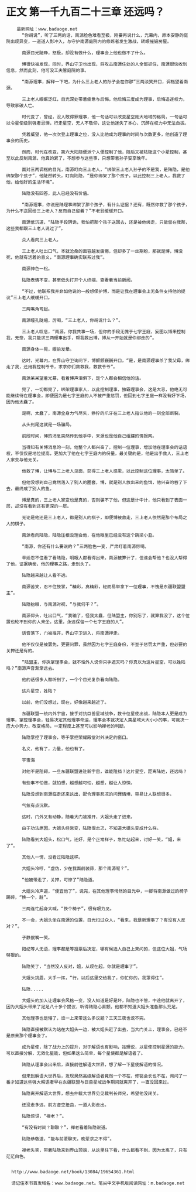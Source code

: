 # 正文 第一千九百二十三章 还远吗？
        最新网址：www.badaoge.net
          “你胡说”，听了三两的话，南源脸色难看至极，刚要再说什么，光幕内，原本安静的庭院出现异变，一道道人影冲入，与守护南源庭院内的修炼者发生激战，转眼摧毁房屋。
      
          南源目光陡睁，怒极，却没有做什么，理事会上他也做不了什么。
      
          博很快被发现，同时，界山守卫也出现，将攻击南源住处的人全部抓住，南源很快收到信息，然而此刻，他可没工夫管庭院的事。
      
          “南源理事，解释一下吧，为什么三上老人的孙子会在你那”三两淡笑开口，调楷望着南源。
      
          三上老人眼眶泛红，目光深处带着疲惫与后悔，他后悔三度成为理事，后悔追逐权力，导致家破人亡。
      
          时代变了，曾经，没人敢得罪理事，他一句话可以改变星空庞大地域的格局，一句话可以令星使级别强者忌惮，行走星空，无人不敬仰，这让他迷失了本心，沉醉在权力中无法自拔。
      
          凭着威望，他一次次登上理事之位，没人比他成为理事的时间与次数更多，他创造了理事会的历史。
      
          然而，时代在改变，第六大陆随便派个人便控制了他，随后又被陆隐这个小辈控制，甚至以此反制南源，他真的累了，不想参与这些事，只想带着孙子安享晚年。
      
          面对三两调楷的目光，南源盯向三上老人，“绑架三上老人孙子的不是我，是陆隐，是他绑架那个孩子”，他陡然转头，盯向陆隐，“是你绑架了那个孩子，以此控制三上老人，我救了他，给他好的生活环境”。
      
          陆隐没有回答，此人已经没有价值。
      
          “南源理事，你说是陆理事绑架了那个孩子，有什么证据？还有，既然你救了那个孩子，为什么不送回给三上老人？反而自己留着？”不老翁缓缓开口。
      
          南源低沉道，“陆隐手段阴诡，我怕把那个孩子送回去，还是被他绑走，只能留在我那，这些我都跟三上老人说过了”。
      
          众人看向三上老人。
      
          三上老人吐出口气，本就沧桑的面容越发疲倦，但却多了一丝期盼，那就是博，博没死，他就有活着的意义，“南源理事确实联系过我”。
      
          南源神色一松。
      
          陆隐表情不变，甚至低头打开个人终端，查看着当前新闻。
      
          “不过，他联系我并非如他说的一般想保护博，而是让我在理事会上无条件支持他的提议”三上老人缓缓开口。
      
          三两嘴角弯起。
      
          南源瞳孔陡缩，厉喝，“三上老人，你胡说什么？”。
      
          三上老人叹息，“南源，你我共事一场，但你的手段无愧于七字王庭，妄图以博来控制我，无奈，我只能求三两理事出手，帮我救出博，博从一开始就是你绑走的”。
      
          南源身体一晃，眼前发晕。
      
          这时，光幕内，在界山守卫询问下，博颤颤巍巍开口，“是，是南源理事杀了我父母，绑走了我，还用我控制爷爷，求求你们救救我，救救爷爷”。
      
          南源呆呆望着光幕，看着博声泪俱下，是个人都会相信他的话。
      
          完了，一切都完了，绑架理事家人，以此控制理事，独霸理事会，这是大忌，他绝无可能继续待在理事会，即便因为是七字王庭的人不被严重惩罚，但回到七字王庭一样没有好下场，因为他太蠢了。
      
          是啊，太蠢了，南源全身力气尽失，狰狞的爪牙在三上老人指认他的一刻全部断裂。
      
          从头到尾这就是一场骗局。
      
          前段时间，博的消息突然传到他手中，来源也是他自己组建的情报网。
      
          当得知有关博消息的一刻，他整个人都兴奋了，控制一位理事，增加他在理事会的话语权，不仅仅是地位提高，更加大了他在七字王庭内的份量，最关键的是，他是出手救人，三上老人家变与他无关。
      
          他救了博，让博与三上老人见面，获得三上老人感恩，以此控制这位理事，太简单了。
      
          但他没想到自己竟然落入了别人的圈套，博，就是别人放出来的鱼饵，他兴奋的吞了下去，最终成了别人的鱼。
      
          博是真的，三上老人家变也是真的，否则骗不了他，但这是计中计，他只看到了表面一层，却没有看到还有更深的一层。
      
          无论是他还是三上老人，都是别人的棋子，即便博被救走，三上老人依然是那个布局之人的棋子。
      
          南源看向陆隐，陆隐压根没理会他，在他眼里已经没有这个跳梁小丑。
      
          “南源，你还有什么要说的？”三两脸色一变，严肃盯着南源厉喝。
      
          辛娇忍不住看了看陆隐，明眼人都看得出来，南源被算计了，但谁会帮他？也没人帮得了他，证据确凿，他的理事之路，走到头了。
      
          陆隐越来越让人看不透。
      
          南源苦笑，忍不住鼓掌，“精彩，真精彩，轻而易举拿下一位理事，不愧是东疆联盟盟主”。
      
          陆隐抬眼，与南源对视，“与我何干？”。
      
          南源仰头，吐出口气，“我输了，怪我太蠢，但陆盟主，你别忘了，就算我没了，这个位置也轮不到你的人来坐，这里，永远保留一个七字王庭的人”。
      
          话音落下，门被推开，界山守卫进入，将南源押走。
      
          他不仅仅是被罢免，更要问罪，虽然因为七字王庭身份，不至于惩罚太严重，但必要的关押还是有的。
      
          “陆盟主，你执掌理事会，就不怕外人说你只手遮天吗？你真以为这片星空，可以姓陆吗？”南源声音渐渐远去。
      
          他的话很多人都听到了，一个个目光复杂看向陆隐。
      
          这片星空，姓陆？
      
          以前，他们没想过，现在，好像越来越近了。
      
          东疆联盟一统内外宇宙，接手对抗巨兽星域战争，数十位星使出战，陆隐本人更是成为理事，掌控理事会，轻易决定其他理事命运，理事会本就决定人类星域大大小小的事，可裁决一应大小势力，改变格局，一定程度上甚至可以影响禅老的判断。
      
          陆隐掌控了理事会，等于掌控荣耀殿堂对外决定的窗口。
      
          名义，他有了，力量，他也有了。
      
          宇宙海
      
          对他不是阻碍，一旦东疆联盟进驻新宇宙，谁能阻挡？这片星空，距离陆姓，还远吗？
      
          有些事不怕做，就怕想，越想越可怕，越想，越让人惊悚。
      
          陆隐没想到南源临走还来这出，配合理事悲凉的问罪情境，容易让人联想很多。
      
          气氛有点沉默。
      
          这时，门外又有动静，随着大门被推开，大姐头走了进来。
      
          由于功法原因，大姐头经常变，陆隐很忐忑，不知道大姐头变成什么样。
      
          陆隐看到大姐头，松口气，还好，是个正常样子，急忙站起来，讨好一笑，“姐，来了”。
      
          其他人一愣，没看过陆隐这样。
      
          大姐头冷哼，“虚伪，少在我面前装蒜，那个南源呢？”。
      
          “他被带走了，关押，可惨了”陆隐道。
      
          大姐头冷声道，“便宜他了”，说完，在其他理事愕然的目光中，一脚将南源做过的椅子踢碎，“换一个，脏”。
      
          三两连忙起身大喊，“换个椅子”，很有眼力见。
      
          不一会，大姐头坐在南源的位置，目光扫过众人，“看来，我是新理事了？有没有人反对？”。
      
          子静抿嘴一笑。
      
          阳纪等人无语，理事都是等投票后决定，哪有候选人自己上来问的，但这位大姐，气场够狠的。
      
          陆隐笑了，“当然没人反对，姐，从现在起，你就是理事了”。
      
          大姐头挑眉，大手一挥，“行，以后这里交给我了，你忙你的，我罩得住”。
      
          陆隐.....
      
          大姐头的加入让理事会风格一变，没人知道是好是坏，陆隐也不管，中途他就离开了，因为大姐头带来了足足八十多个提议，听得陆隐心直颤，他都不知道大姐头准备那么充足。
      
          其他理事也是懵了，谁一上来带这么多议题？三天三夜也说不完。
      
          陆隐直接被默认为站在大姐头一边，被大姐头赶了出去，当大门关上，理事会，已经不是原来那个理事会了。
      
          成为星使，除了战力上的提升，对于解语也有影响，按理说，以星使控制星源的能力，可以直接分解，无效化星能，但如果这么简单，每个星使都是解语者了。
      
          陆隐从理事会出来后，直接前往解语大世界，想了解一下星使解语的情况。
      
          但来到解语大世界后，发现昊然高级解语者竟然一个不在，修铭会长也不在，询问了一番才知道这些强大解语者早在东疆联盟与巨兽星域战争期间就离开了，一直没回来过。
      
          陆隐离开解语大世界，想去仲裁大世界见见裁判长师兄，希望他没闭关。
      
          还没走多远，前方虚空扭曲，一道人影走出。
      
          陆隐惊讶，“禅老？”。
      
          “有没有时间？聊聊？”，禅老看着陆隐说道。
      
          陆隐恭敬道，“能与前辈聊天，晚辈求之不得”。
      
          禅老失笑，带着陆隐来到界山顶端，从这里往下看，什么都看不到，因为太高了，只有茫茫白色。
      
      
      http://www.badaoge.net/book/13084/19654361.html
      
      请记住本书首发域名：www.badaoge.net。笔尖中文手机版阅读网址：m.badaoge.net